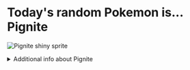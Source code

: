 # Today's random Pokemon is... Pignite

![Pignite shiny sprite](https://raw.githubusercontent.com/PokeAPI/sprites/master/sprites/pokemon/shiny/499.png)

<details>
<summary>Additional info about Pignite</summary>

| srpite type | image |
|------|------|
| back_default | ![Pignite back_default sprite](https://raw.githubusercontent.com/PokeAPI/sprites/master/sprites/pokemon/back/499.png) |
| back_shiny | ![Pignite back_shiny sprite](https://raw.githubusercontent.com/PokeAPI/sprites/master/sprites/pokemon/back/shiny/499.png) |
| front_default | ![Pignite front_default sprite](https://raw.githubusercontent.com/PokeAPI/sprites/master/sprites/pokemon/499.png) | </details>